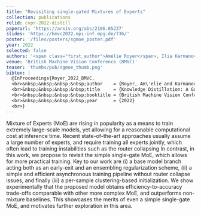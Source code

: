 ```yaml
---
title: "Revisiting single-gated Mixtures of Experts"
collection: publications
relid: cvpr-2022-distill
paperurl: 'https://arxiv.org/abs/2106.05237'
slides: 'https://bmvc2022.mpi-inf.mpg.de/736/'
poster: '/files/posters/sgmoe_poster.pdf'
year: 2022
selected: false
authors: '<span class="first_author">Amélie Royer</span>, Ilia Karmanov, Andrii Skliar, Babak Ehteshami Bejnordi, Tijmen Blankevoort'
venue: 'British Machine Vision Conference (BMVC)'
teaser: 'thumbs/pub/sgmoe_thumb.png'
bibtex: |
  @InProceedings{Royer_2022_BMVC,
  <br>&nbsp;&nbsp;&nbsp;&nbsp;author    = {Royer, Am\'elie and Karmanov, Ilia and Skliar, Andrii and Ehteshami Bejnordi, Babak and Blankevoort, Tijmen},
  <br>&nbsp;&nbsp;&nbsp;&nbsp;title     = {Knowledge Distillation: A Good Teacher Is Patient and Consistent},
  <br>&nbsp;&nbsp;&nbsp;&nbsp;booktitle = {British Machine Vision Conference (BMVC)},
  <br>&nbsp;&nbsp;&nbsp;&nbsp;year      = {2022}
  <br>}
---
```


Mixture of Experts (MoE) are rising in popularity as a means to train extremely large-scale models, yet allowing for a reasonable computational cost at inference time. Recent state-of-the-art approaches usually assume a large number of experts, and require training all experts jointly, which often lead to training instabilities such as the router collapsing In contrast, in this work, we propose to revisit the simple single-gate MoE, which allows for more practical training. Key to our work are (i) a base model branch acting both as an early-exit and an ensembling regularization scheme, (ii) a simple and efficient asynchronous training pipeline without router collapse issues, and finally (iii) a per-sample clustering-based initialization. We show experimentally that the proposed model obtains efficiency-to-accuracy trade-offs comparable with other more complex MoE, and outperforms non-mixture baselines. This showcases the merits of even a simple single-gate MoE, and motivates further exploration in this area.